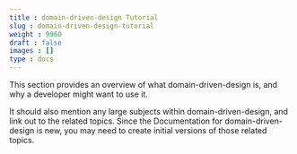```yaml
---
title : domain-driven-design Tutorial
slug : domain-driven-design-tutorial
weight : 9960
draft : false
images : []
type : docs
---
```


This section provides an overview of what domain-driven-design is, and why a developer might want to use it.

It should also mention any large subjects within domain-driven-design, and link out to the related topics.  Since the Documentation for domain-driven-design is new, you may need to create initial versions of those related topics.

